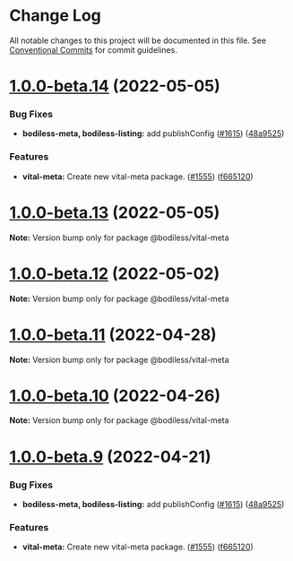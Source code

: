 # Change Log

All notable changes to this project will be documented in this file.
See [Conventional Commits](https://conventionalcommits.org) for commit guidelines.

# [1.0.0-beta.14](https://github.com/johnsonandjohnson/bodiless-js/compare/v0.3.1...v1.0.0-beta.14) (2022-05-05)


### Bug Fixes

* **bodiless-meta, bodiless-listing:** add publishConfig ([#1615](https://github.com/johnsonandjohnson/bodiless-js/issues/1615)) ([48a9525](https://github.com/johnsonandjohnson/bodiless-js/commit/48a9525508d38df64132493d07ceaf3c7cb57259))


### Features

* **vital-meta:** Create new vital-meta package. ([#1555](https://github.com/johnsonandjohnson/bodiless-js/issues/1555)) ([f665120](https://github.com/johnsonandjohnson/bodiless-js/commit/f6651201a61c09d02b2974603f486cafedeab252))





# [1.0.0-beta.13](https://github.com/johnsonandjohnson/bodiless-js/compare/v1.0.0-beta.12...v1.0.0-beta.13) (2022-05-05)

**Note:** Version bump only for package @bodiless/vital-meta





# [1.0.0-beta.12](https://github.com/johnsonandjohnson/bodiless-js/compare/v1.0.0-beta.11...v1.0.0-beta.12) (2022-05-02)

**Note:** Version bump only for package @bodiless/vital-meta





# [1.0.0-beta.11](https://github.com/johnsonandjohnson/bodiless-js/compare/v1.0.0-beta.10...v1.0.0-beta.11) (2022-04-28)

**Note:** Version bump only for package @bodiless/vital-meta





# [1.0.0-beta.10](https://github.com/johnsonandjohnson/bodiless-js/compare/v1.0.0-beta.9...v1.0.0-beta.10) (2022-04-26)

**Note:** Version bump only for package @bodiless/vital-meta





# [1.0.0-beta.9](https://github.com/johnsonandjohnson/bodiless-js/compare/v1.0.0-beta.5...v1.0.0-beta.9) (2022-04-21)


### Bug Fixes

* **bodiless-meta, bodiless-listing:** add publishConfig ([#1615](https://github.com/johnsonandjohnson/bodiless-js/issues/1615)) ([48a9525](https://github.com/johnsonandjohnson/bodiless-js/commit/48a9525508d38df64132493d07ceaf3c7cb57259))


### Features

* **vital-meta:** Create new vital-meta package. ([#1555](https://github.com/johnsonandjohnson/bodiless-js/issues/1555)) ([f665120](https://github.com/johnsonandjohnson/bodiless-js/commit/f6651201a61c09d02b2974603f486cafedeab252))
